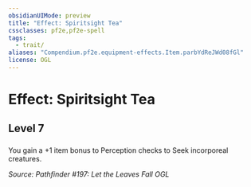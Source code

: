 ```yaml
---
obsidianUIMode: preview
title: "Effect: Spiritsight Tea"
cssclasses: pf2e,pf2e-spell
tags:
  - trait/
aliases: "Compendium.pf2e.equipment-effects.Item.parbYdReJWd08fGl"
license: OGL
---
```

# Effect: Spiritsight Tea
## Level 7
### 






You gain a +1 item bonus to Perception checks to Seek incorporeal creatures.

*Source: Pathfinder #197: Let the Leaves Fall*
*OGL*